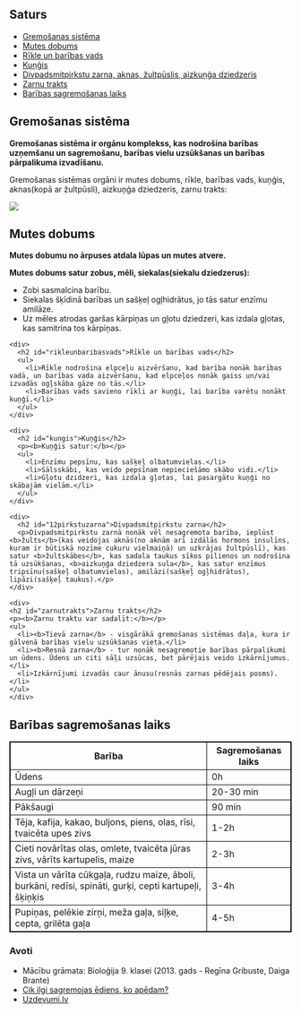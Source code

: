 <html lang="lv">
<head>
</head>

<body>

<section>
  <h1>Saturs</h1>
  <nav>
    <ul>
      <li><a href="#gremosanassistema">Gremošanas sistēma</a></li>
      <li><a href="#mutesdobums">Mutes dobums</a></li>
      <li><a href="#rikleunbaribasvads">Rīkle un barības vads</a></li>
      <li><a href="#kungis">Kuņģis</a></li>
      <li><a href="#12pirkstuzarna">Divpadsmitpirkstu zarna, aknas, žultpūslis, aizkuņģa dziedzeris</a></li>
      <li><a href="#zarnutrakts">Zarnu trakts</a></li>
      <li><a href="#baribagremosanalaiks">Barības sagremošanas laiks</a></li>
    </ul>
  </nav>
</section>

<section>

  <h1 id="gremosanassistema">Gremošanas sistēma</h1>

  <p><b>Gremošanas sistēma ir orgānu komplekss, kas nodrošina barības uzņemšanu un sagremošanu, barības vielu uzsūkšanas un barības pārpalikuma izvadīšanu.</b></p>
<p>Gremošanas sistēmas orgāni ir mutes dobums, rīkle, barības vads, kuņģis, aknas(kopā ar žultpūsli), aizkuņģa dziedzeris, zarnu trakts:</p>
<img src="https://uzd-resources.azureedge.net/800a3106-f6db-4896-934f-8c86acb7f787/ITB_12_02_06.jpg">
  <article>
    <div>
      <h2 id="mutesdobums">Mutes dobums</h2>
      <p><b>Mutes dobumu no ārpuses atdala lūpas un mutes atvere.</b></p>
      <p><b>Mutes dobums satur zobus, mēli, siekalas(siekalu dziedzerus):</b></p>
      <ul>
        <li>Zobi sasmalcina barību.</li>
        <li>Siekalas šķīdinā barības un sašķeļ ogļhidrātus, jo tās satur enzīmu amilāze.</li>
        <li>Uz mēles atrodas garšas kārpiņas un gļotu dziedzeri, kas izdala gļotas, kas samitrina tos kārpiņas.</li>
      </ul>
    </div>

    <div>
      <h2 id="rikleunbaribasvads">Rīkle un barības vads</h2>
      <ul>
        <li>Rīkle nodrošina elpceļu aizvēršanu, kad barība nonāk barības vadā, un barības vada aizvēršanu, kad elpceļos nonāk gaiss un/vai izvadās ogļskāba gāze no tās.</li>
        <li>Barības vads savieno rīkli ar kuņģi, lai barība varētu nonākt kuņģī.</li>
      </ul>
    </div>

    <div>
      <h2 id="kungis">Kuņģis</h2>
      <p><b>Kuņģis satur:</b></p>
      <ul>
        <li>Enzīmu pepsīnu, kas sašķeļ olbatumvielas.</li>
        <li>Sālsskābi, kas veido pepsīnam nepieciešāmo skābo vidi.</li>
        <li>Gļotu dzidzeri, kas izdala gļotas, lai pasargātu kuņģi no skābajām vielām.</li>
      </ul>
    </div>

    <div>
      <h2 id="12pirkstuzarna">Divpadsmitpirkstu zarna</h2>
      <p>Divpadsmitpirkstu zarnā nonāk vēl nesagremota barība, ieplūst <b>žults</b>(kas veidojas aknās(no aknām arī izdālās hormons insulīns, kuram ir būtiskā nozīme cukuru vielmaiņā) un uzkrājas žultpūslī), kas satur <b>žultskābes</b>, kas sadala taukus sīkos pilienos un nodrošina tā uzsūkšanas, <b>aizkuņģa dziedzera sula</b>, kas satur enzīmus tripsīnu(sašķeļ olbatumvielas), amilāzi(sašķeļ ogļhidrātus), lipāzi(sašķeļ taukus).</p>
    </div>

    <div>
    <h2 id="zarnutrakts">Zarnu trakts</h2>
    <p><b>Zarnu traktu var sadalīt:</b></p>
    <ul>
      <li><b>Tievā zarna</b> - visgārākā gremošanas sistēmas daļa, kura ir gālvenā barības vielu uzsūkšanas vieta.</li>
      <li><b>Resnā zarna</b> - tur nonāk nesagremotie barības pārpalikumi un ūdens. Ūdens un citi sāļi uzsūcas, bet pārējais veido izkārnījumus.</li>
      <li>Izkārnījumi izvadās caur ānusu(resnās zarnas pēdējais posms).</li>
    </ul>
    </div>
  </article>

</section>

<section>
  <h2>Barības sagremošanas laiks</h2>
  <table>
    <style>
table, th, td {
  border:1px solid black;
}
</style>
    <tr>
      <th>Barība</th>
      <th>Sagremošanas laiks</th>
    </tr>
    <tr>
      <td>Ūdens</td>
      <td>0h</td>
    </tr>
    <tr>
      <td>Augļi un dārzeņi</td>
      <td>20-30 min</td>
    </tr>
    <tr>
      <td>Pākšaugi</td>
      <td>90 min</td>
    </tr>
    <tr>
      <td>Tēja, kafija, kakao, buljons, piens, olas, rīsi, tvaicēta upes zivs</td>
      <td>1-2h</td>
    </tr>
    <tr>
      <td>Cieti novārītas olas, omlete, tvaicēta jūras zivs, vārīts kartupelis, maize</td>
      <td>2-3h</td>
    </tr>
    <tr>
      <td>Vista un vārīta cūkgaļa, rudzu maize, āboli, burkāni, redīsi, spināti, gurķi, cepti kartupeļi, šķiņķis</td>
      <td>3-4h</td>
    </tr>
    <tr>
      <td>Pupiņas, pelēkie zirņi, meža gaļa, siļķe, cepta, grilēta gaļa</td>
      <td>4-5h</td>
    </tr>
  </table>
</section>

  <section>
    <h3>Avoti</h3>
    <ul>
      <li>Mācību grāmata: Bioloģija 9. klasei (2013. gads - Regīna Gribuste, Daiga Brante)</li>
      <li><a href="https://theb.lv/b/cik-ilgi-sagremojas-ediens-ko-apedam/">Cik ilgi sagremojas ēdiens, ko apēdam?</a></li>
      <li><a href="https://uzd-resources.azureedge.net/800a3106-f6db-4896-934f-8c86acb7f787/ITB_12_02_06.jpg">Uzdevumi.lv</a></li>
    </ul>
  </section>
</body>

</html>
